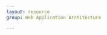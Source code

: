 ```yaml
---
layout: resource
group: Web Application Architecture

---
```

<!-- General resources go here -->

<!-- ### Core -->

<!-- ### Intermediate -->

<!-- ### Advanced -->

<!-- ### Jedi -->
